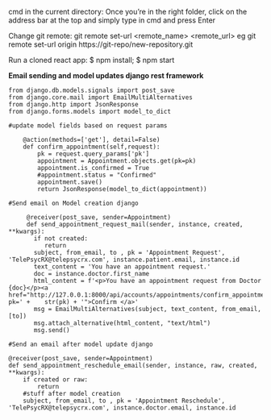 cmd in the current directory: 
Once you’re in the right folder, click on the address bar at the top and simply type in cmd and press Enter

Change git remote: git remote set-url <remote_name> <remote_url> eg git remote set-url origin https://git-repo/new-repository.git

Run a cloned react app: $ npm install; $ npm start













**Email sending and model updates django rest framework**

```from django.dispatch import receiver
from django.db.models.signals import post_save
from django.core.mail import EmailMultiAlternatives
from django.http import JsonResponse
from django.forms.models import model_to_dict

#update model fields based on request params

    @action(methods=['get'], detail=False)
    def confirm_appointment(self,request):
        pk = request.query_params['pk']
        appointment = Appointment.objects.get(pk=pk)
        appointment.is_confirmed = True
        #appointment.status = "Confirmed"
        appointment.save()
        return JsonResponse(model_to_dict(appointment))

#Send email on Model creation django
     
     @receiver(post_save, sender=Appointment)
     def send_appointment_request_mail(sender, instance, created, **kwargs):
       if not created:
          return
       subject, from_email, to , pk = 'Appointment Request', 'TelePsycRX@telepsycrx.com', instance.patient.email, instance.id
       text_content = 'You have an appointment request.'  
       doc = instance.doctor.first_name
       html_content = f'<p>You have an appointment request from Doctor {doc}</p><a href="http://127.0.0.1:8000/api/accounts/appointments/confirm_appointment/?pk=' +    str(pk) + '">Confirm </a>'
       msg = EmailMultiAlternatives(subject, text_content, from_email, [to])
       msg.attach_alternative(html_content, "text/html")
       msg.send()

#Send an email after model update django

@receiver(post_save, sender=Appointment)
def send_appointment_reschedule_email(sender, instance, raw, created, **kwargs):
    if created or raw:
        return
    #stuff after model creation    
    subject, from_email, to , pk = 'Appointment Reschedule', 'TelePsycRX@telepsycrx.com', instance.doctor.email, instance.id
